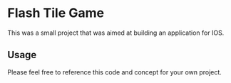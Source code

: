 # Flash Tile Game

This was a small project that was aimed at building an application for IOS. 

## Usage

Please feel free to reference this code and concept for your own project.
